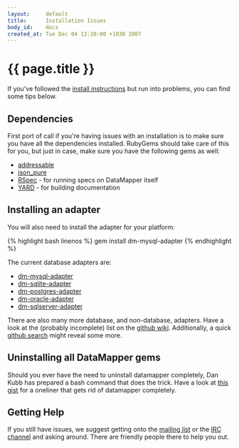 ```yaml
---
layout:     default
title:      Installation Issues
body_id:    docs
created_at: Tue Dec 04 13:20:00 +1030 2007
---
```


{{ page.title }}
================

If you've followed the [install instructions](/getting-started.html) but run
into problems, you can find some tips below.

Dependencies
------------

First port of call if you're having issues with an installation is to make sure
you have all the dependencies installed. RubyGems should take care of this for
you, but just in case, make sure you have the following gems as well:

* [addressable][addressable]
* [json_pure][json_pure]
* [RSpec][rspec] - for running specs on DataMapper itself
* [YARD][yard]   - for building documentation

Installing an adapter
---------------------

You will also need to install the adapter for your platform:

{% highlight bash linenos %}
gem install dm-mysql-adapter
{% endhighlight %}

The current database adapters are:

* [dm-mysql-adapter](http://github.com/datamapper/dm-mysql-adapter)
* [dm-sqlite-adapter](http://github.com/datamapper/dm-sqlite-adapter)
* [dm-postgres-adapter](http://github.com/datamapper/dm-postgres-adapter)
* [dm-oracle-adapter](http://github.com/datamapper/dm-oracle-adapter)
* [dm-sqlserver-adapter](http://github.com/datamapper/dm-sqlserver-adapter)

There are also many more database, and non-database, adapters. Have a
look at the (probably incomplete) list on the [github wiki](http://github.com/datamapper/dm-core/wiki/Adapters). Additionally, a quick [github search](http://github.com/search?langOverride=&q=dm+adapter&repo=&start_value=1&type=Repositories) might reveal some more.

Uninstalling all DataMapper gems
--------------------------------

Should you ever have the need to uninstall datamapper completely, Dan Kubb has prepared a bash command that does the trick. Have a look at [this gist](http://gist.github.com/31187) for a oneliner that gets rid of datamapper completely.

Getting Help
------------

If you still have issues, we suggest getting onto the [mailing list](http://groups.google.com/group/datamapper)
or the [IRC channel](irc://irc.freenode.net/%23datamapper) and asking around.
There are friendly people there to help you out.

[addressable]:http://rubygems.org/gems/addressable
[json_pure]:http://rubygems.org/gems/json_pure
[rspec]:http://rubygems.org/gems/rspec
[yard]:http://rubygems.org/gems/yard
